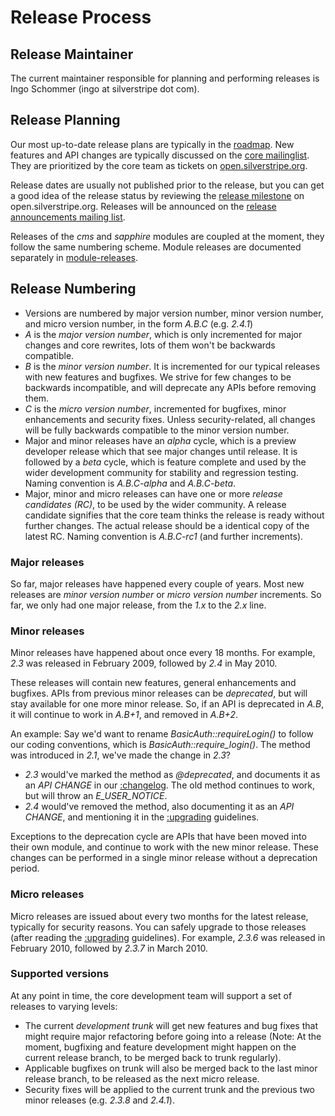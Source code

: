 # Release Process

## Release Maintainer

The current maintainer responsible for planning and performing releases is Ingo Schommer (ingo at silverstripe dot com).

## Release Planning

Our most up-to-date release plans are typically in the [roadmap](http://open.silverstripe.com/roadmap).
New features and API changes are typically discussed on the [core
mailinglist](http://groups.google.com/group/silverstripe-dev). They are prioritized by the core team as tickets on 
[open.silverstripe.org](http://open.silverstripe.com/). 

Release dates are usually not published prior to the release, but you can get a good idea of the release status by
reviewing the [release milestone](http://open.silverstripe.com/roadmap) on open.silverstripe.org. Releases will be
announced on the [release announcements mailing list](http://groups.google.com/group/silverstripe-announce).

Releases of the *cms* and *sapphire* modules are coupled at the moment, they follow the same numbering scheme. Module
releases are documented separately in [module-releases](module-releases).

## Release Numbering

*  Versions are numbered by major version number, minor version number, and micro version number, in the form *A.B.C*
(e.g. *2.4.1*)
*  *A* is the *major version number*, which is only incremented for major changes and core rewrites, lots of them won't
be backwards compatible. 
*  *B* is the *minor version number*. It is incremented for our typical releases with new features and bugfixes. We
strive for few changes to be backwards incompatible, and will deprecate any APIs before removing them.
*  *C* is the *micro version number*, incremented for bugfixes, minor enhancements and security fixes. Unless
security-related, all changes will be fully backwards compatible to the minor version number.
*  Major and minor releases have an *alpha* cycle, which is a preview developer release which that see major changes
until release. It is followed by a *beta* cycle, which is feature complete and used by the wider development community
for stability and regression testing. Naming convention is *A.B.C-alpha* and *A.B.C-beta*.
*  Major, minor and micro releases can have one or more *release candidates (RC)*, to be used by the wider community. A
release candidate signifies that the core team thinks the release is ready without further changes. The actual release
should be a identical copy of the latest RC. Naming convention is *A.B.C-rc1* (and further increments).

### Major releases

So far, major releases have happened every couple of years. Most new releases are *minor version number* or *micro
version number* increments.
So far, we only had one major release, from the *1.x* to the *2.x* line.

### Minor releases

Minor releases have happened about once every 18 months. 
For example, *2.3* was released in February 2009, followed by *2.4* in May 2010.

These releases will contain new features, general enhancements and bugfixes. APIs from previous minor releases can be
*deprecated*, but will stay available for one more minor release. So, if an API is deprecated in *A.B*, it will continue
to work in *A.B+1*, and removed in *A.B+2*. 

An example: Say we'd want to rename *BasicAuth::requireLogin()* to follow our coding conventions, which is
*BasicAuth::require_login()*. The method was introduced in *2.1*, we've made the change in *2.3*?

*  *2.3* would've marked the method as *@deprecated*, and documents it as an *API CHANGE* in our
[:changelog](/changelog). The old method continues to work, but will throw an *E_USER_NOTICE*.
*  *2.4* would've removed the method, also documenting it as an *API CHANGE*, and mentioning it in the
[:upgrading](/upgrading) guidelines.

Exceptions to the deprecation cycle are APIs that have been moved into their own module, and continue to work with the
new minor release. These changes can be performed in a single minor release without a deprecation period.

### Micro releases

Micro releases are issued about every two months for the latest release, typically for security reasons.
You can safely upgrade to those releases (after reading the [:upgrading](/upgrading) guidelines).
For example, *2.3.6* was released in February 2010, followed by *2.3.7* in March 2010.

### Supported versions

At any point in time, the core development team will support a set of releases to varying levels:

*  The current *development trunk* will get new features and bug fixes that might require major refactoring before going
into a release (Note: At the moment, bugfixing and feature development might happen on the current release branch, to be
merged back to trunk regularly).
*  Applicable bugfixes on trunk will also be merged back to the last minor release branch, to be released as the next
micro release.
*  Security fixes will be applied to the current trunk and the previous two minor releases (e.g. *2.3.8* and *2.4.1*).